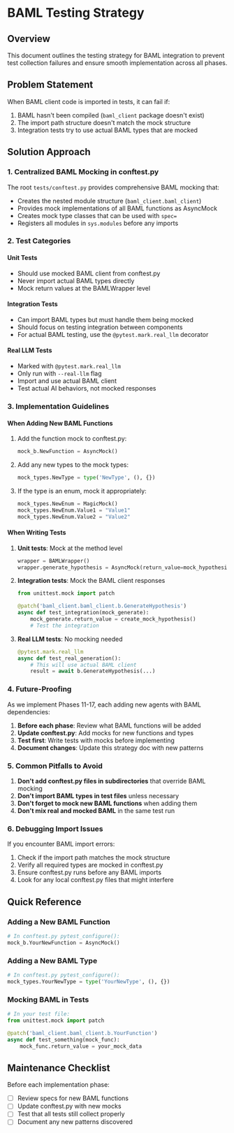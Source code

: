 # BAML Testing Strategy

## Overview
This document outlines the testing strategy for BAML integration to prevent test collection failures and ensure smooth implementation across all phases.

## Problem Statement
When BAML client code is imported in tests, it can fail if:
1. BAML hasn't been compiled (`baml_client` package doesn't exist)
2. The import path structure doesn't match the mock structure
3. Integration tests try to use actual BAML types that are mocked

## Solution Approach

### 1. Centralized BAML Mocking in conftest.py
The root `tests/conftest.py` provides comprehensive BAML mocking that:
- Creates the nested module structure (`baml_client.baml_client`)
- Provides mock implementations of all BAML functions as AsyncMock
- Creates mock type classes that can be used with `spec=`
- Registers all modules in `sys.modules` before any imports

### 2. Test Categories

#### Unit Tests
- Should use mocked BAML client from conftest.py
- Never import actual BAML types directly
- Mock return values at the BAMLWrapper level

#### Integration Tests  
- Can import BAML types but must handle them being mocked
- Should focus on testing integration between components
- For actual BAML testing, use the `@pytest.mark.real_llm` decorator

#### Real LLM Tests
- Marked with `@pytest.mark.real_llm`
- Only run with `--real-llm` flag
- Import and use actual BAML client
- Test actual AI behaviors, not mocked responses

### 3. Implementation Guidelines

#### When Adding New BAML Functions
1. Add the function mock to conftest.py:
   ```python
   mock_b.NewFunction = AsyncMock()
   ```

2. Add any new types to the mock types:
   ```python
   mock_types.NewType = type('NewType', (), {})
   ```

3. If the type is an enum, mock it appropriately:
   ```python
   mock_types.NewEnum = MagicMock()
   mock_types.NewEnum.Value1 = "Value1"
   mock_types.NewEnum.Value2 = "Value2"
   ```

#### When Writing Tests
1. **Unit tests**: Mock at the method level
   ```python
   wrapper = BAMLWrapper()
   wrapper.generate_hypothesis = AsyncMock(return_value=mock_hypothesis)
   ```

2. **Integration tests**: Mock the BAML client responses
   ```python
   from unittest.mock import patch
   
   @patch('baml_client.baml_client.b.GenerateHypothesis')
   async def test_integration(mock_generate):
       mock_generate.return_value = create_mock_hypothesis()
       # Test the integration
   ```

3. **Real LLM tests**: No mocking needed
   ```python
   @pytest.mark.real_llm
   async def test_real_generation():
       # This will use actual BAML client
       result = await b.GenerateHypothesis(...)
   ```

### 4. Future-Proofing

As we implement Phases 11-17, each adding new agents with BAML dependencies:

1. **Before each phase**: Review what BAML functions will be added
2. **Update conftest.py**: Add mocks for new functions and types
3. **Test first**: Write tests with mocks before implementing
4. **Document changes**: Update this strategy doc with new patterns

### 5. Common Pitfalls to Avoid

1. **Don't add conftest.py files in subdirectories** that override BAML mocking
2. **Don't import BAML types in test files** unless necessary
3. **Don't forget to mock new BAML functions** when adding them
4. **Don't mix real and mocked BAML** in the same test run

### 6. Debugging Import Issues

If you encounter BAML import errors:

1. Check if the import path matches the mock structure
2. Verify all required types are mocked in conftest.py
3. Ensure conftest.py runs before any BAML imports
4. Look for any local conftest.py files that might interfere

## Quick Reference

### Adding a New BAML Function
```python
# In conftest.py pytest_configure():
mock_b.YourNewFunction = AsyncMock()
```

### Adding a New BAML Type
```python
# In conftest.py pytest_configure():
mock_types.YourNewType = type('YourNewType', (), {})
```

### Mocking BAML in Tests
```python
# In your test file:
from unittest.mock import patch

@patch('baml_client.baml_client.b.YourFunction')
async def test_something(mock_func):
    mock_func.return_value = your_mock_data
```

## Maintenance Checklist

Before each implementation phase:
- [ ] Review specs for new BAML functions
- [ ] Update conftest.py with new mocks
- [ ] Test that all tests still collect properly
- [ ] Document any new patterns discovered